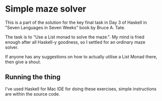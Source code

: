 # Simple maze solver

This is a part of the solution for the key final task in Day 3 of Haskell in "Seven Languages in Seven Weeks" book by Bruce A. Tate.

The task is to "Use a List monad to solve the maze.". My mind is fried enough after all Haskell-y goodness, so I settled for an ordinary maze solver.

If anyone has any suggestions on how to actually utilise a List Monad there, then give a shout.

## Running the thing

I've used Haskell for Mac IDE for doing these exercises, simple instructions are within the source code.

